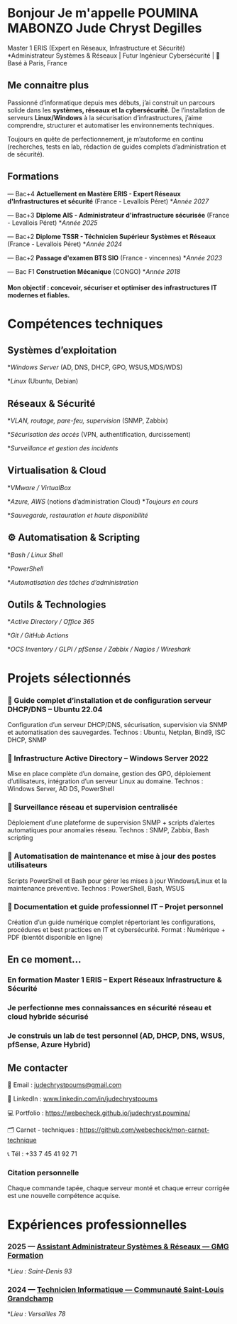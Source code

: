 # Bonjour Je m'appelle POUMINA MABONZO Jude Chryst Degilles

Master 1 ERIS (Expert en Réseaux, Infrastructure et Sécurité)
*Administrateur Systèmes & Réseaux | Futur Ingénieur Cybersécurité |
📍 Basé à Paris, France

## Me connaitre plus

Passionné d’informatique depuis mes débuts, j’ai construit un parcours solide dans les **systèmes, réseaux et la cybersécurité**.
De l’installation de serveurs **Linux/Windows** à la sécurisation d’infrastructures, j’aime comprendre, structurer et automatiser les environnements techniques.

Toujours en quête de perfectionnement, je m’autoforme en continu (recherches, tests en lab, rédaction de guides complets d’administration et de sécurité).

## Formations

— Bac+4 **Actuellement en Mastère ERIS - Expert Réseaux d'Infrastructures et sécurité**    (France - Levallois Péret)    **Année 2027*

— Bac+3 **Diplome AIS - Administrateur d'infrastructure sécurisée**    (France - Levallois Péret)    **Année 2025*

— Bac+2 **Diplome TSSR - Téchnicien Supérieur Systèmes et Réseaux**    (France - Levallois Péret)    **Année 2024*

— Bac+2 **Passage d'examen BTS SIO**     (France - vincennes)    **Année 2023*

— Bac F1 **Construction Mécanique**      (CONGO)    **Année 2018*

####  Mon objectif : concevoir, sécuriser et optimiser des infrastructures IT modernes et fiables.

#  Compétences techniques
##  Systèmes d’exploitation

**Windows Server* (AD, DNS, DHCP, GPO, WSUS,MDS/WDS)

**Linux* (Ubuntu, Debian)


##  Réseaux & Sécurité

**VLAN, routage, pare-feu, supervision* (SNMP, Zabbix)

**Sécurisation des accès* (VPN, authentification, durcissement)

**Surveillance et gestion des incidents*


##  Virtualisation & Cloud

**VMware / VirtualBox*

**Azure, AWS* (notions d’administration Cloud) **Toujours en cours*

**Sauvegarde, restauration et haute disponibilité*


## ⚙️ Automatisation & Scripting

**Bash / Linux Shell*

**PowerShell*

**Automatisation des tâches d’administration*


##  Outils & Technologies

**Active Directory / Office 365*

**Git / GitHub Actions*

**OCS Inventory / GLPI / pfSense / Zabbix / Nagios / Wireshark*


#  Projets sélectionnés

### 🔹 Guide complet d’installation et de configuration serveur DHCP/DNS – Ubuntu 22.04

Configuration d’un serveur DHCP/DNS, sécurisation, supervision via SNMP et automatisation des sauvegardes.
Technos : Ubuntu, Netplan, Bind9, ISC DHCP, SNMP

### 🔹 Infrastructure Active Directory – Windows Server 2022

Mise en place complète d’un domaine, gestion des GPO, déploiement d’utilisateurs, intégration d’un serveur Linux au domaine.
Technos : Windows Server, AD DS, PowerShell

### 🔹 Surveillance réseau et supervision centralisée

Déploiement d’une plateforme de supervision SNMP + scripts d’alertes automatiques pour anomalies réseau.
Technos : SNMP, Zabbix, Bash scripting

### 🔹 Automatisation de maintenance et mise à jour des postes utilisateurs

Scripts PowerShell et Bash pour gérer les mises à jour Windows/Linux et la maintenance préventive.
Technos : PowerShell, Bash, WSUS

### 🔹 Documentation et guide professionnel IT – Projet personnel

Création d’un guide numérique complet répertoriant les configurations, procédures et best practices en IT et cybersécurité.
Format : Numérique + PDF (bientôt disponible en ligne)

##  En ce moment...

###  En formation Master 1 ERIS – Expert Réseaux Infrastructure & Sécurité

###  Je perfectionne mes connaissances en sécurité réseau et cloud hybride sécurisé

###  Je construis un lab de test personnel (AD, DHCP, DNS, WSUS, pfSense, Azure Hybrid)


##  Me contacter

📧 Email : judechrystpoums@gmail.com

💼 LinkedIn : www.linkedin.com/in/judechrystpoums

💻 Portfolio : https://webecheck.github.io/judechryst.poumina/

🗂️ Carnet - techniques : https://github.com/webecheck/mon-carnet-technique

📞 Tél : +33 7 45 41 92 71

### Citation personnelle

Chaque commande tapée, chaque serveur monté et chaque erreur corrigée est une nouvelle compétence acquise.




#  Expériences professionnelles


### 2025 — [Assistant Administrateur Systèmes & Réseaux — GMG Formation](https://github.com/webecheck/judechryst.poumina/blob/main/_experiences/experience1.md)
**Lieu : Saint-Denis 93*

### 2024 — [Technicien Informatique — Communauté Saint-Louis Grandchamp](https://github.com/webecheck/judechryst.poumina/blob/main/_experiences/experience2.md)
**Lieu : Versailles 78*
